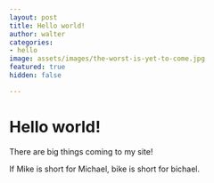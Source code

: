 ```yaml
---
layout: post
title: Hello world!
author: walter
categories:
- hello
image: assets/images/the-worst-is-yet-to-come.jpg
featured: true
hidden: false

---
```

# Hello world!

There are big things coming to my site!

If Mike is short for Michael, bike is short for bichael.